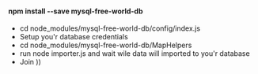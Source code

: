 <h4>npm install --save mysql-free-world-db</h4>

<ul>
    <li>cd node_modules/mysql-free-world-db/config/index.js</li>
    <li>Setup you'r database credentials</li>
    <li>cd node_modules/mysql-free-world-db/MapHelpers</li>
    <li>run node importer.js and wait wile data will imported to you'r database</li>
    <li>Join ))</li>
</ul>
